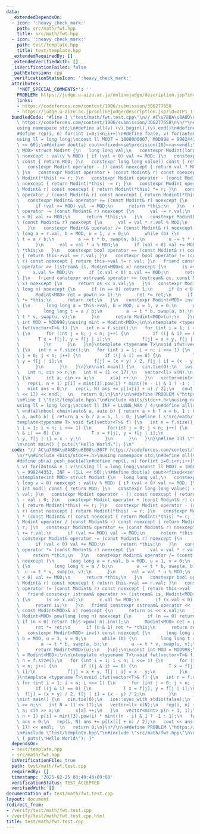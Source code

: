 ```yaml
---
data:
  _extendedDependsOn:
  - icon: ':heavy_check_mark:'
    path: src/math/fwt.hpp
    title: src/math/fwt.hpp
  - icon: ':heavy_check_mark:'
    path: test/template.hpp
    title: test/template.hpp
  _extendedRequiredBy: []
  _extendedVerifiedWith: []
  _isVerificationFailed: false
  _pathExtension: cpp
  _verificationStatusIcon: ':heavy_check_mark:'
  attributes:
    '*NOT_SPECIAL_COMMENTS*': ''
    PROBLEM: https://judge.u-aizu.ac.jp/onlinejudge/description.jsp?id=ITP1_1_A
    links:
    - https://codeforces.com/contest/1906/submission/306277658
    - https://judge.u-aizu.ac.jp/onlinejudge/description.jsp?id=ITP1_1_A
  bundledCode: "#line 1 \"test/math/fwt.test.cpp\"\n// AC\u78BA\u8A8D\u6E08\u307F\
    \ https://codeforces.com/contest/1906/submission/306277658\n\n/*\n#include <bits/stdc++.h>\n\
    using namespace std;\n#define all(v) (v).begin(),(v).end()\n#define pb(a) push_back(a)\n\
    #define rep(i, n) for(int i=0;i<n;i++)\n#define foa(e, v) for(auto&& e : v)\n\
    using ll = long long;\nconst ll MOD7 = 1000000007, MOD998 = 998244353, INF = (1LL\
    \ << 60);\n#define dout(a) cout<<fixed<<setprecision(10)<<a<<endl;\n\ntemplate<int\
    \ MOD> struct Modint {\n   long long val;\n   constexpr Modint(long long v = 0)\
    \ noexcept : val(v % MOD) { if (val < 0) val += MOD; }\n   constexpr int mod()\
    \ const { return MOD; }\n   constexpr long long value() const { return val; }\n\
    \   constexpr Modint operator - () const noexcept { return val ? MOD - val : 0;\
    \ }\n   constexpr Modint operator + (const Modint& r) const noexcept { return\
    \ Modint(*this) += r; }\n   constexpr Modint operator - (const Modint& r) const\
    \ noexcept { return Modint(*this) -= r; }\n   constexpr Modint operator * (const\
    \ Modint& r) const noexcept { return Modint(*this) *= r; }\n   constexpr Modint\
    \ operator / (const Modint& r) const noexcept { return Modint(*this) /= r; }\n\
    \   constexpr Modint& operator += (const Modint& r) noexcept {\n      val += r.val;\n\
    \      if (val >= MOD) val -= MOD;\n      return *this;\n   }\n   constexpr Modint&\
    \ operator -= (const Modint& r) noexcept {\n      val -= r.val;\n      if (val\
    \ < 0) val += MOD;\n      return *this;\n   }\n   constexpr Modint& operator *=\
    \ (const Modint& r) noexcept {\n      val = val * r.val % MOD;\n      return *this;\n\
    \   }\n   constexpr Modint& operator /= (const Modint& r) noexcept {\n      long\
    \ long a = r.val, b = MOD, u = 1, v = 0;\n      while (b) {\n         long long\
    \ t = a / b;\n         a -= t * b, swap(a, b);\n         u -= t * v, swap(u, v);\n\
    \      }\n      val = val * u % MOD;\n      if (val < 0) val += MOD;\n      return\
    \ *this;\n   }\n   constexpr bool operator == (const Modint& r) const noexcept\
    \ { return this->val == r.val; }\n   constexpr bool operator != (const Modint&\
    \ r) const noexcept { return this->val != r.val; }\n   friend constexpr istream&\
    \ operator >> (istream& is, Modint<MOD>& x) noexcept {\n      is >> x.val;\n \
    \     x.val %= MOD;\n      if (x.val < 0) x.val += MOD;\n      return is;\n  \
    \ }\n   friend constexpr ostream& operator << (ostream& os, const Modint<MOD>&\
    \ x) noexcept {\n      return os << x.val;\n   }\n   constexpr Modint<MOD> pow(long\
    \ long n) noexcept {\n      if (n == 0) return 1;\n      if (n < 0) return this->pow(-n).inv();\n\
    \      Modint<MOD> ret = pow(n >> 1);\n      ret *= ret;\n      if (n & 1) ret\
    \ *= *this;\n      return ret;\n   }\n   constexpr Modint<MOD> inv() const noexcept\
    \ {\n      long long a = this->val, b = MOD, u = 1, v = 0;\n      while (b) {\n\
    \         long long t = a / b;\n         a -= t * b, swap(a, b);\n         u -=\
    \ t * v, swap(u, v);\n      }\n      return Modint<MOD>(u);\n   }\n};\n\nconst\
    \ int MOD = MOD998;\nusing mint = Modint<MOD>;\n\n\ntemplate <typename T>\nvoid\
    \ fwt(vector<T>& f) {\n   int n = f.size();\n   for (int i = 1; i < n; i <<= 1)\
    \ {\n      for (int j = 0; j < n; j++) {\n         if ((j & i) == 0) {\n     \
    \       T x = f[j], y = f[j | i];\n            f[j] = x + y, f[j | i] = x - y;\n\
    \         }\n      }\n   }\n}\ntemplate <typename T>\nvoid ifwt(vector<T>& f)\
    \ {\n   int n = f.size();\n   for (int i = 1; i < n; i <<= 1) {\n      for (int\
    \ j = 0; j < n; j++) {\n         if ((j & i) == 0) {\n            T x = f[j],\
    \ y = f[j | i];\n            f[j] = (x + y) / 2, f[j | i] = (x - y) / 2;\n   \
    \      }\n      }\n   }\n}\n\nint main() {\n   cin.tie(0);\n   ios::sync_with_stdio(false);\n\
    \   int n; cin >> n;\n   int N = (1 << 17);\n   vector<ll> x(N);\n   rep(i, n)\
    \ {\n      int a; cin >> a;\n      x[a] ++;\n   }\n   vector<mint> p(n + 1, 1);\n\
    \   rep(i, n + 1) p[i] = mint(3).pow(i) * mint((n - i) & 1 ? -1 : 1);\n   fwt(x);\n\
    \   mint ans = 0;\n   rep(i, N) ans += p[(x[i] + n) / 2];\n   cout << ans / mint(1\
    \ << 17) << endl;  \n   return 0;\n}\n*/\n\n#define PROBLEM \"https://judge.u-aizu.ac.jp/onlinejudge/description.jsp?id=ITP1_1_A\"\
    \n#line 1 \"test/template.hpp\"\n#include <bits/stdc++.h>\nusing namespace std;\n\
    using ll = long long;\nconst ll INF = LLONG_MAX / 4;\n#define all(a) begin(a),\
    \ end(a)\nbool chmin(auto& a, auto b) { return a > b ? a = b, 1 : 0; }\nbool chmax(auto&\
    \ a, auto b) { return a < b ? a = b, 1 : 0; }\n#line 1 \"src/math/fwt.hpp\"\n\
    template<typename T> void fwt(vector<T>& f) {\n   int n = f.size();\n   for(int\
    \ i = 1; i < n; i <<= 1) {\n      for(int j = 0; j < n; j++) {\n         if((j\
    \ & i) == 0) {\n            T x = f[j], y = f[j | i];\n            f[j] = x +\
    \ y, f[j | i] = x - y;\n         }\n      }\n   }\n}\n#line 131 \"test/math/fwt.test.cpp\"\
    \n\nint main() { puts(\"Hello World\"); }\n"
  code: "// AC\u78BA\u8A8D\u6E08\u307F https://codeforces.com/contest/1906/submission/306277658\n\
    \n/*\n#include <bits/stdc++.h>\nusing namespace std;\n#define all(v) (v).begin(),(v).end()\n\
    #define pb(a) push_back(a)\n#define rep(i, n) for(int i=0;i<n;i++)\n#define foa(e,\
    \ v) for(auto&& e : v)\nusing ll = long long;\nconst ll MOD7 = 1000000007, MOD998\
    \ = 998244353, INF = (1LL << 60);\n#define dout(a) cout<<fixed<<setprecision(10)<<a<<endl;\n\
    \ntemplate<int MOD> struct Modint {\n   long long val;\n   constexpr Modint(long\
    \ long v = 0) noexcept : val(v % MOD) { if (val < 0) val += MOD; }\n   constexpr\
    \ int mod() const { return MOD; }\n   constexpr long long value() const { return\
    \ val; }\n   constexpr Modint operator - () const noexcept { return val ? MOD\
    \ - val : 0; }\n   constexpr Modint operator + (const Modint& r) const noexcept\
    \ { return Modint(*this) += r; }\n   constexpr Modint operator - (const Modint&\
    \ r) const noexcept { return Modint(*this) -= r; }\n   constexpr Modint operator\
    \ * (const Modint& r) const noexcept { return Modint(*this) *= r; }\n   constexpr\
    \ Modint operator / (const Modint& r) const noexcept { return Modint(*this) /=\
    \ r; }\n   constexpr Modint& operator += (const Modint& r) noexcept {\n      val\
    \ += r.val;\n      if (val >= MOD) val -= MOD;\n      return *this;\n   }\n  \
    \ constexpr Modint& operator -= (const Modint& r) noexcept {\n      val -= r.val;\n\
    \      if (val < 0) val += MOD;\n      return *this;\n   }\n   constexpr Modint&\
    \ operator *= (const Modint& r) noexcept {\n      val = val * r.val % MOD;\n \
    \     return *this;\n   }\n   constexpr Modint& operator /= (const Modint& r)\
    \ noexcept {\n      long long a = r.val, b = MOD, u = 1, v = 0;\n      while (b)\
    \ {\n         long long t = a / b;\n         a -= t * b, swap(a, b);\n       \
    \  u -= t * v, swap(u, v);\n      }\n      val = val * u % MOD;\n      if (val\
    \ < 0) val += MOD;\n      return *this;\n   }\n   constexpr bool operator == (const\
    \ Modint& r) const noexcept { return this->val == r.val; }\n   constexpr bool\
    \ operator != (const Modint& r) const noexcept { return this->val != r.val; }\n\
    \   friend constexpr istream& operator >> (istream& is, Modint<MOD>& x) noexcept\
    \ {\n      is >> x.val;\n      x.val %= MOD;\n      if (x.val < 0) x.val += MOD;\n\
    \      return is;\n   }\n   friend constexpr ostream& operator << (ostream& os,\
    \ const Modint<MOD>& x) noexcept {\n      return os << x.val;\n   }\n   constexpr\
    \ Modint<MOD> pow(long long n) noexcept {\n      if (n == 0) return 1;\n     \
    \ if (n < 0) return this->pow(-n).inv();\n      Modint<MOD> ret = pow(n >> 1);\n\
    \      ret *= ret;\n      if (n & 1) ret *= *this;\n      return ret;\n   }\n\
    \   constexpr Modint<MOD> inv() const noexcept {\n      long long a = this->val,\
    \ b = MOD, u = 1, v = 0;\n      while (b) {\n         long long t = a / b;\n \
    \        a -= t * b, swap(a, b);\n         u -= t * v, swap(u, v);\n      }\n\
    \      return Modint<MOD>(u);\n   }\n};\n\nconst int MOD = MOD998;\nusing mint\
    \ = Modint<MOD>;\n\n\ntemplate <typename T>\nvoid fwt(vector<T>& f) {\n   int\
    \ n = f.size();\n   for (int i = 1; i < n; i <<= 1) {\n      for (int j = 0; j\
    \ < n; j++) {\n         if ((j & i) == 0) {\n            T x = f[j], y = f[j |\
    \ i];\n            f[j] = x + y, f[j | i] = x - y;\n         }\n      }\n   }\n\
    }\ntemplate <typename T>\nvoid ifwt(vector<T>& f) {\n   int n = f.size();\n  \
    \ for (int i = 1; i < n; i <<= 1) {\n      for (int j = 0; j < n; j++) {\n   \
    \      if ((j & i) == 0) {\n            T x = f[j], y = f[j | i];\n          \
    \  f[j] = (x + y) / 2, f[j | i] = (x - y) / 2;\n         }\n      }\n   }\n}\n\
    \nint main() {\n   cin.tie(0);\n   ios::sync_with_stdio(false);\n   int n; cin\
    \ >> n;\n   int N = (1 << 17);\n   vector<ll> x(N);\n   rep(i, n) {\n      int\
    \ a; cin >> a;\n      x[a] ++;\n   }\n   vector<mint> p(n + 1, 1);\n   rep(i,\
    \ n + 1) p[i] = mint(3).pow(i) * mint((n - i) & 1 ? -1 : 1);\n   fwt(x);\n   mint\
    \ ans = 0;\n   rep(i, N) ans += p[(x[i] + n) / 2];\n   cout << ans / mint(1 <<\
    \ 17) << endl;  \n   return 0;\n}\n*/\n\n#define PROBLEM \"https://judge.u-aizu.ac.jp/onlinejudge/description.jsp?id=ITP1_1_A\"\
    \n#include \"test/template.hpp\"\n#include \"src/math/fwt.hpp\"\n\nint main()\
    \ { puts(\"Hello World\"); }"
  dependsOn:
  - test/template.hpp
  - src/math/fwt.hpp
  isVerificationFile: true
  path: test/math/fwt.test.cpp
  requiredBy: []
  timestamp: '2025-02-25 03:49:40+09:00'
  verificationStatus: TEST_ACCEPTED
  verifiedWith: []
documentation_of: test/math/fwt.test.cpp
layout: document
redirect_from:
- /verify/test/math/fwt.test.cpp
- /verify/test/math/fwt.test.cpp.html
title: test/math/fwt.test.cpp
---
```

